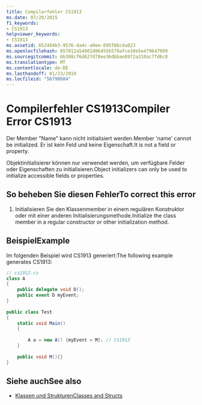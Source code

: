 ```yaml
---
title: Compilerfehler CS1913
ms.date: 07/20/2015
f1_keywords:
- CS1913
helpviewer_keywords:
- CS1913
ms.assetid: 652494b3-9576-4a4c-a9ee-695f86c4a023
ms.openlocfilehash: 857012a54901d06455b579afce30e5e479647999
ms.sourcegitcommit: 6b308cf6d627d78ee36dbbae8972a310ac7fd6c8
ms.translationtype: MT
ms.contentlocale: de-DE
ms.lasthandoff: 01/23/2019
ms.locfileid: "56798684"
---
```

# <a name="compiler-error-cs1913"></a><span data-ttu-id="82a45-102">Compilerfehler CS1913</span><span class="sxs-lookup"><span data-stu-id="82a45-102">Compiler Error CS1913</span></span>
<span data-ttu-id="82a45-103">Der Member "Name" kann nicht initialisiert werden.</span><span class="sxs-lookup"><span data-stu-id="82a45-103">Member 'name' cannot be initialized.</span></span> <span data-ttu-id="82a45-104">Er ist kein Feld und keine Eigenschaft.</span><span class="sxs-lookup"><span data-stu-id="82a45-104">It is not a field or property.</span></span>  
  
 <span data-ttu-id="82a45-105">Objektinitialisierer können nur verwendet werden, um verfügbare Felder oder Eigenschaften zu initialisieren.</span><span class="sxs-lookup"><span data-stu-id="82a45-105">Object initializers can only be used to initialize accessible fields or properties.</span></span>  
  
## <a name="to-correct-this-error"></a><span data-ttu-id="82a45-106">So beheben Sie diesen Fehler</span><span class="sxs-lookup"><span data-stu-id="82a45-106">To correct this error</span></span>  
  
1.  <span data-ttu-id="82a45-107">Initialisieren Sie den Klassenmember in einem regulären Konstruktor oder mit einer anderen Initialisierungsmethode.</span><span class="sxs-lookup"><span data-stu-id="82a45-107">Initialize the class member in a regular constructor or other initialization method.</span></span>  
  
## <a name="example"></a><span data-ttu-id="82a45-108">Beispiel</span><span class="sxs-lookup"><span data-stu-id="82a45-108">Example</span></span>  
 <span data-ttu-id="82a45-109">Im folgenden Beispiel wird CS1913 generiert:</span><span class="sxs-lookup"><span data-stu-id="82a45-109">The following example generates CS1913:</span></span>  
  
```csharp  
// cs1912.cs  
class A  
{  
    public delegate void D();  
    public event D myEvent;  
}  
  
public class Test  
{  
    static void Main()  
    {  
  
        A a = new A() {myEvent = M}; // CS1913  
    }  
  
    public void M(){}  
}  
```  
  
## <a name="see-also"></a><span data-ttu-id="82a45-110">Siehe auch</span><span class="sxs-lookup"><span data-stu-id="82a45-110">See also</span></span>

- [<span data-ttu-id="82a45-111">Klassen und Strukturen</span><span class="sxs-lookup"><span data-stu-id="82a45-111">Classes and Structs</span></span>](../../csharp/programming-guide/classes-and-structs/index.md)
